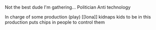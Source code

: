 Not the best dude I'm gathering... 
Politician 
Anti technology 

In charge of some production (play) [[Iona]]
kidnaps kids to be in this production 
puts chips in people to control them 